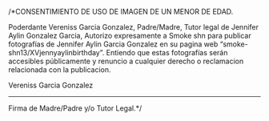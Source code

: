 /*CONSENTIMIENTO DE USO DE IMAGEN DE UN MENOR DE EDAD.

Poderdante Vereniss Garcia Gonzalez, Padre/Madre, Tutor legal de Jennifer Aylin Gonzalez Garcia, Autorizo expresamente a Smoke shn para publicar fotografías de Jennifer Aylin Garcia Gonzalez en su pagina web
 “smoke-shn13/XVjennyaylinbirthday”.
Entiendo que estas fotografías serán accesibles públicamente y renuncio a cualquier derecho o reclamacion relacionada con la publicacion.




Vereniss Garcia Gonzalez
___________________________________
Firma de Madre/Padre y/o Tutor Legal.*/
